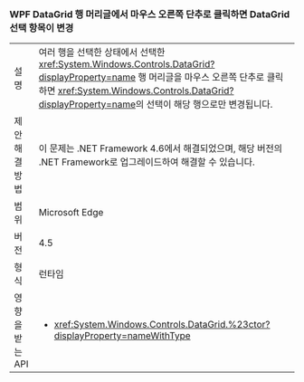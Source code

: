 ### <a name="right-clicking-on-a-wpf-datagrid-row-header-changes-the-datagrid-selection"></a>WPF DataGrid 행 머리글에서 마우스 오른쪽 단추로 클릭하면 DataGrid 선택 항목이 변경

|   |   |
|---|---|
|설명|여러 행을 선택한 상태에서 선택한 <xref:System.Windows.Controls.DataGrid?displayProperty=name> 행 머리글을 마우스 오른쪽 단추로 클릭하면 <xref:System.Windows.Controls.DataGrid?displayProperty=name>의 선택이 해당 행으로만 변경됩니다.|
|제안 해결 방법|이 문제는 .NET Framework 4.6에서 해결되었으며, 해당 버전의 .NET Framework로 업그레이드하여 해결할 수 있습니다.|
|범위|Microsoft Edge|
|버전|4.5|
|형식|런타임|
|영향을 받는 API|<ul><li><xref:System.Windows.Controls.DataGrid.%23ctor?displayProperty=nameWithType></li></ul>|

